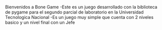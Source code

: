Bienvenidos a Bone Game
-Este es un juego desarrollado con la biblioteca de pygame para el segundo parcial de laboratorio en la Universidad Tecnologica Nacional
-Es un juego muy simple que cuenta con 2 niveles basico y un nivel final con un Jefe
